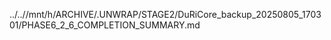 ../..//mnt/h/ARCHIVE/.UNWRAP/STAGE2/DuRiCore_backup_20250805_170301/PHASE6_2_6_COMPLETION_SUMMARY.md